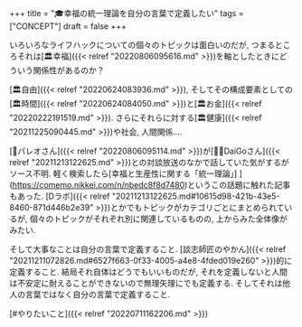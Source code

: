 +++
title = "🎓幸福の統一理論を自分の言葉で定義したい"
tags = ["CONCEPT"]
draft = false
+++

いろいろなライフハックについての個々のトピックは面白いのだが, つまるところそれは[🏛幸福]({{< relref "20220806095616.md" >}})を軸としたときにどういう関係性があるのか？

[🏛自由]({{< relref "20220624083936.md" >}}), そしてその構成要素としての[🏛時間]({{< relref "20220624084050.md" >}})と[🏛お金]({{< relref "20220222191519.md" >}}). さらにそれらに対する[🏛健康]({{< relref "20211225090445.md" >}})や社会, 人間関係....

[👨パレオさん]({{< relref "20220806095114.md" >}})が[🤵🏽DaiGoさん]({{< relref "20211213122625.md" >}})との対談放送のなかで話していた気がするがソース不明. 軽く検索したら[幸福と生産性に関する「統一理論」] ](https://comemo.nikkei.com/n/nbedc8f8d7480)というこの話題に触れた記事もあった. [Dラボ]({{< relref "20211213122625.md#10615d98-421b-43e5-8460-871d446b2e39" >}})とかでもトピックがカテゴリごとにまとめられているが, 個々のトピックがそれぞれ別に関連しているものの, 上からみた全体像がみたい.

そして大事なことは自分の言葉で定義すること. [談志師匠のやかん]({{< relref "20211211072826.md#6527f663-0f33-4005-a4e8-4fded019e260" >}})的に定義すること. 結局それ自体はどうでもいいものだが, それを定義しないと人間は不安定に耐えることができないので無理矢理にでも定義する. そしてそれは他人の言葉ではなく自分の言葉で定義すること.

[#やりたいこと]({{< relref "20220711162206.md" >}})
